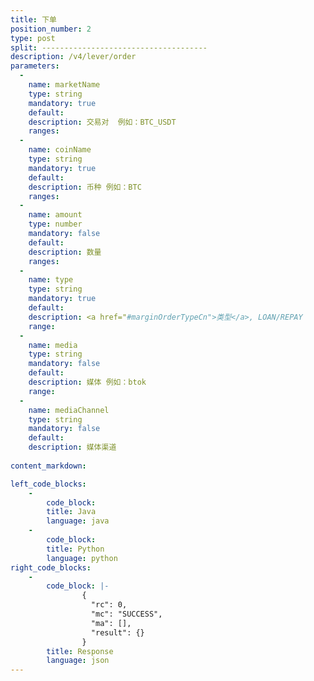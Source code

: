 ```yaml
---
title: 下单
position_number: 2
type: post
split: -------------------------------------
description: /v4/lever/order
parameters:
  -
    name: marketName
    type: string
    mandatory: true
    default:
    description: 交易对  例如：BTC_USDT
    ranges:
  -
    name: coinName
    type: string
    mandatory: true
    default:
    description: 币种 例如：BTC
    ranges:
  -
    name: amount
    type: number
    mandatory: false
    default:
    description: 数量
    ranges:
  -
    name: type
    type: string
    mandatory: true
    default:
    description: <a href="#marginOrderTypeCn">类型</a>, LOAN/REPAY
    range:
  -
    name: media
    type: string
    mandatory: false
    default:
    description: 媒体 例如：btok
    range:
  -
    name: mediaChannel
    type: string
    mandatory: false
    default:
    description: 媒体渠道
      
content_markdown: 

left_code_blocks:
    -
        code_block:
        title: Java
        language: java
    -
        code_block:
        title: Python
        language: python
right_code_blocks:
    -
        code_block: |-
                {
                  "rc": 0,
                  "mc": "SUCCESS",
                  "ma": [],
                  "result": {}
                }
        title: Response
        language: json
---
```

